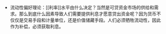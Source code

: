 - 流动性偏好理论：[[利率]]水平由什么决定？当然是可贷资金市场的供给和需求。那么到底什么因素导致人们需要提供利息才愿意贷出资金呢？因为货币不仅仅是交易手段和计量单位，还是价值储藏手段。人们必须牺牲流动性，因此作为补偿，必须获取利息。
